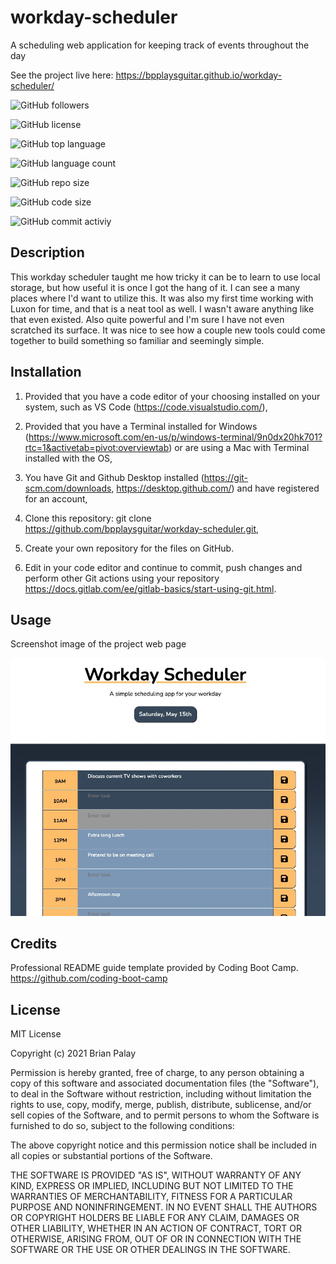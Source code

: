 # workday-scheduler

A scheduling web application for keeping track of events throughout the day

See the project live here:
https://bpplaysguitar.github.io/workday-scheduler/

![GitHub followers](https://img.shields.io/github/followers/bpplaysguitar?color=%23ff0000&logo=GitHub&logoColor=%23FF0000&style=for-the-badge)

![GitHub license](https://img.shields.io/github/license/bpplaysguitar/workday-scheduler?color=FF7F00&logo=GitHub&logoColor=FF7F00&style=for-the-badge)

![GitHub top language](https://img.shields.io/github/languages/top/bpplaysguitar/workday-scheduler?color=FFFF00&logo=GitHub&logoColor=FFFF00&style=for-the-badge)

![GitHub language count](https://img.shields.io/github/languages/count/bpplaysguitar/workday-scheduler?color=00FF00&logo=GitHub&logoColor=00FF00&style=for-the-badge)

![GitHub repo size](https://img.shields.io/github/repo-size/bpplaysguitar/workday-scheduler?color=0000FF&logo=GitHub&logoColor=0000FF&style=for-the-badge)

![GitHub code size](https://img.shields.io/github/languages/code-size/bpplaysguitar/workday-scheduler?color=2E2B5F&logo=GitHub&logoColor=2E2B5F)

![GitHub commit activiy](https://img.shields.io/github/commit-activity/y/bpplaysguitar/workday-scheduler?color=8B00FF&logo=GitHub&logoColor=8B00FF&style=for-the-badge)

## Description
This workday scheduler taught me how tricky it can be to learn to use local storage, but how useful it is once I got the hang of it. I can see a many places where I'd want to utilize this. It was also my first time working with Luxon for time, and that is a neat tool as well. I wasn't aware anything like that even existed. Also quite powerful and I'm sure I have not even scratched its surface. It was nice to see how a couple new tools could come together to build something so familiar and seemingly simple.


## Installation

1. Provided that you have a code editor of your choosing installed on your system, such as VS Code (https://code.visualstudio.com/),

2. Provided that you have a Terminal installed for Windows (https://www.microsoft.com/en-us/p/windows-terminal/9n0dx20hk701?rtc=1&activetab=pivot:overviewtab) or are using a Mac with Terminal installed with the OS,

3. You have Git and Github Desktop installed (https://git-scm.com/downloads, https://desktop.github.com/) and have registered for an account,

4. Clone this repository:
git clone https://github.com/bpplaysguitar/workday-scheduler.git,

5. Create your own repository for the files on GitHub.

6. Edit in your code editor and continue to commit, push changes and perform other Git actions using your repository https://docs.gitlab.com/ee/gitlab-basics/start-using-git.html.

## Usage

Screenshot image of the project web page

![](assets/images/screenshot.jpg)

## Credits

Professional README guide template provided by Coding Boot Camp. https://github.com/coding-boot-camp

## License

MIT License

Copyright (c) 2021 Brian Palay

Permission is hereby granted, free of charge, to any person obtaining a copy
of this software and associated documentation files (the "Software"), to deal
in the Software without restriction, including without limitation the rights
to use, copy, modify, merge, publish, distribute, sublicense, and/or sell
copies of the Software, and to permit persons to whom the Software is
furnished to do so, subject to the following conditions:

The above copyright notice and this permission notice shall be included in all
copies or substantial portions of the Software.

THE SOFTWARE IS PROVIDED "AS IS", WITHOUT WARRANTY OF ANY KIND, EXPRESS OR
IMPLIED, INCLUDING BUT NOT LIMITED TO THE WARRANTIES OF MERCHANTABILITY,
FITNESS FOR A PARTICULAR PURPOSE AND NONINFRINGEMENT. IN NO EVENT SHALL THE
AUTHORS OR COPYRIGHT HOLDERS BE LIABLE FOR ANY CLAIM, DAMAGES OR OTHER
LIABILITY, WHETHER IN AN ACTION OF CONTRACT, TORT OR OTHERWISE, ARISING FROM,
OUT OF OR IN CONNECTION WITH THE SOFTWARE OR THE USE OR OTHER DEALINGS IN THE
SOFTWARE.
